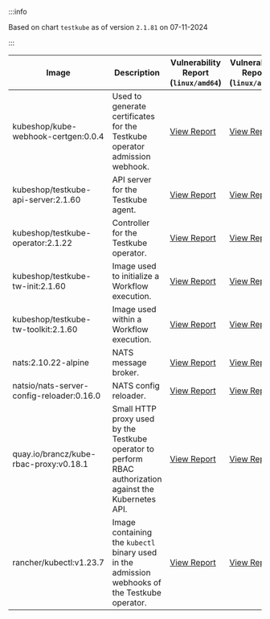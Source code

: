 :::info

Based on chart `testkube` as of version `2.1.81` on 07-11-2024

:::

| Image | Description | Vulnerability Report (`linux/amd64`) | Vulnerability Report (`linux/arm64`) |
|-------|-------------|--------------------------------------|--------------------------------------|
| kubeshop/kube-webhook-certgen:0.0.4 | Used to generate certificates for the Testkube operator admission webhook. | [View Report](./kube-webhook-certgen-0.0.4_linux_amd64.md) | [View Report](./kube-webhook-certgen-0.0.4_linux_arm64.md) |
| kubeshop/testkube-api-server:2.1.60 | API server for the Testkube agent. | [View Report](./testkube-api-server-2.1.60_linux_amd64.md) | [View Report](./testkube-api-server-2.1.60_linux_arm64.md) |
| kubeshop/testkube-operator:2.1.22 | Controller for the Testkube operator. | [View Report](./testkube-operator-2.1.22_linux_amd64.md) | [View Report](./testkube-operator-2.1.22_linux_arm64.md) |
| kubeshop/testkube-tw-init:2.1.60 | Image used to initialize a Workflow execution. | [View Report](./testkube-tw-init-2.1.60_linux_amd64.md) | [View Report](./testkube-tw-init-2.1.60_linux_arm64.md) |
| kubeshop/testkube-tw-toolkit:2.1.60 | Image used within a Workflow execution. | [View Report](./testkube-tw-toolkit-2.1.60_linux_amd64.md) | [View Report](./testkube-tw-toolkit-2.1.60_linux_arm64.md) |
| nats:2.10.22-alpine | NATS message broker. | [View Report](./nats-2.10.22-alpine_linux_amd64.md) | [View Report](./nats-2.10.22-alpine_linux_arm64.md) |
| natsio/nats-server-config-reloader:0.16.0 | NATS config reloader. | [View Report](./nats-server-config-reloader-0.16.0_linux_amd64.md) | [View Report](./nats-server-config-reloader-0.16.0_linux_arm64.md) |
| quay.io/brancz/kube-rbac-proxy:v0.18.1 | Small HTTP proxy used by the Testkube operator to perform RBAC authorization against the Kubernetes API. | [View Report](./kube-rbac-proxy-v0.18.1_linux_amd64.md) | [View Report](./kube-rbac-proxy-v0.18.1_linux_arm64.md) |
| rancher/kubectl:v1.23.7 | Image containing the `kubectl` binary used in the admission webhooks of the Testkube operator. | [View Report](./kubectl-v1.23.7_linux_amd64.md) | [View Report](./kubectl-v1.23.7_linux_arm64.md) |
